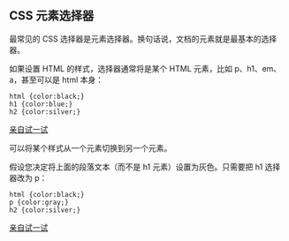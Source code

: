 ## CSS 元素选择器

最常见的 CSS 选择器是元素选择器。换句话说，文档的元素就是最基本的选择器。

如果设置 HTML 的样式，选择器通常将是某个 HTML 元素，比如 p、h1、em、a，甚至可以是 html 本身：

```
html {color:black;}
h1 {color:blue;}
h2 {color:silver;}
```

[亲自试一试](http://www.w3school.com.cn/tiy/t.asp?f=csse_selector_type_1)

可以将某个样式从一个元素切换到另一个元素。

假设您决定将上面的段落文本（而不是 h1 元素）设置为灰色。只需要把 h1 选择器改为 p：

```
html {color:black;}
p {color:gray;}
h2 {color:silver;}
```

[亲自试一试](http://www.w3school.com.cn/tiy/t.asp?f=csse_selector_type_2)